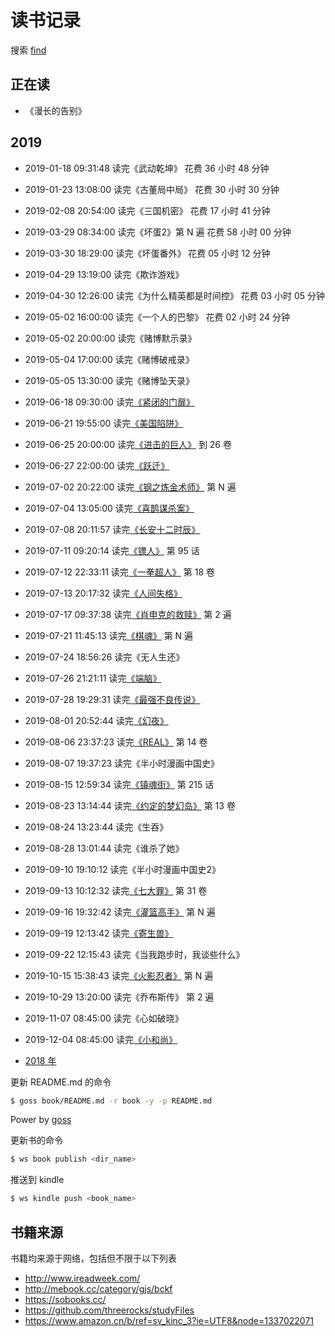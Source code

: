 # 读书记录

搜索 [find](https://github.com/wxnacy/book/find/master)

## 正在读

<!-- - [《死亡笔记》](https://vol.moe/comic/10236.htm) 第 N 遍 -->
<!-- - [《反叛的魯路修》](https://vol.moe/comic/52992.htm) 第 N 遍 -->
<!-- - [《巨人的陨落》](https://github.com/wxnacy/book/tree/master/book/%E5%B7%A8%E4%BA%BA%E7%9A%84%E9%99%A8%E8%90%BD) -->
- 《漫长的告别》



## 2019

- 2019-01-18 09:31:48 读完《武动乾坤》                                             花费 36 小时 48 分钟
- 2019-01-23 13:08:00 读完《古董局中局》                                           花费 30 小时 30 分钟
- 2019-02-08 20:54:00 读完《三国机密》                                             花费 17 小时 41 分钟
- 2019-03-29 08:34:00 读完《坏蛋2》第 N 遍                                         花费 58 小时 00 分钟
- 2019-03-30 18:29:00 读完《坏蛋番外》                                             花费 05 小时 12 分钟
- 2019-04-29 13:19:00 读完《欺诈游戏》
- 2019-04-30 12:26:00 读完《为什么精英都是时间控》                                 花费 03 小时 05 分钟
- 2019-05-02 16:00:00 读完《一个人的巴黎》                                         花费 02 小时 24 分钟
- 2019-05-02 20:00:00 读完《赌博默示录》
- 2019-05-04 17:00:00 读完《赌博破戒录》
- 2019-05-05 13:30:00 读完《赌博坠天录》
- 2019-06-18 09:30:00 读完[《紧闭的门扉》](https://github.com/wxnacy/book/tree/master/book/%E7%B4%A7%E9%97%AD%E7%9A%84%E9%97%A8%E6%89%89-%E7%9F%B3%E6%8C%81%E6%B7%BA%E6%B5%B7)
- 2019-06-21 19:55:00 读完[《美国陷阱》](https://github.com/wxnacy/book/tree/master/book/%E7%BE%8E%E5%9B%BD%E9%99%B7%E9%98%B1)
- 2019-06-25 20:00:00 读完[《进击的巨人》](https://vol.moe/comic/10184.htm) 到 26 卷
- 2019-06-27 22:00:00 读完[《跃迁》](https://github.com/wxnacy/book/tree/master/book/%E8%B7%83%E8%BF%81%EF%BC%9A%E6%88%90%E4%B8%BA%E9%AB%98%E6%89%8B%E7%9A%84%E6%8A%80%E6%9C%AF-%E5%8F%A4%E5%85%B8)
- 2019-07-02 20:22:00 读完[《钢之炼金术师》](https://vol.moe/comic/10058.htm) 第 N 遍
- 2019-07-04 13:05:00 读完[《喜鹊谋杀案》](https://raw.githubusercontent.com/wxnacy/book/master/book/喜鹊谋杀案/喜鹊谋杀案.mobi)
- 2019-07-08 20:11:57 读完[《长安十二时辰》](https://github.com/wxnacy/book/tree/master/book/%E9%95%BF%E5%AE%89%E5%8D%81%E4%BA%8C%E6%97%B6%E8%BE%B0)
- 2019-07-11 09:20:14 读完[《镖人》](https://vol.moe/comic/52915.htm) 第 95 话
- 2019-07-12 22:33:11 读完[《一拳超人》](https://vol.moe/comic/50002.htm) 第 18 卷
- 2019-07-13 20:17:32 读完[《人间失格》](https://github.com/wxnacy/book/tree/master/book/%E4%BA%BA%E9%97%B4%E5%A4%B1%E6%A0%BC)
- 2019-07-17 09:37:38 读完[《肖申克的救赎》](https://github.com/wxnacy/book/tree/master/book/%E8%82%96%E7%94%B3%E5%85%8B%E7%9A%84%E6%95%91%E8%B5%8E-%E6%96%AF%E8%92%82%E8%8A%AC%C2%B7%E9%87%91) 第 2 遍
- 2019-07-21 11:45:13 读完[《棋魂》](https://vol.moe/comic/10137.htm) 第 N 遍
- 2019-07-24 18:56:26 读完《无人生还》
- 2019-07-26 21:21:11 读完[《端脑》](https://vol.moe/comic/51013.htm)
- 2019-07-28 19:29:31 读完[《最强不良传说》](https://vol.moe/comic/10297.htm)
- 2019-08-01 20:52:44 读完[《幻夜》](https://github.com/wxnacy/book/tree/master/book/%E5%B9%BB%E5%A4%9C)
- 2019-08-06 23:37:23 读完[《REAL》](https://vol.moe/comic/10203.htm) 第 14 卷
- 2019-08-07 19:37:23 读完《半小时漫画中国史》
- 2019-08-15 12:59:34 读完[《镇魂街》](https://vol.moe/comic/10294.htm) 第 215 话
- 2019-08-23 13:14:44 读完[《约定的梦幻岛》](https://vol.moe/comic/50357.htm) 第 13 卷
- 2019-08-24 13:23:44 读完《生吞》
- 2019-08-28 13:01:44 读完《谁杀了她》
- 2019-09-10 19:10:12 读完《半小时漫画中国史2》
- 2019-09-13 10:12:32 读完[《七大罪》](https://vol.moe/comic/10255.htm) 第 31 卷
- 2019-09-16 19:32:42 读完[《灌篮高手》](https://vol.moe/comic/10057.htm) 第 N 遍
- 2019-09-19 12:13:42 读完[《寄生兽》](https://vol.moe/comic/10348.htm)
- 2019-09-22 12:15:43 读完《当我跑步时，我谈些什么》
- 2019-10-15 15:38:43 读完[《火影忍者》](https://vol.moe/comic/51614.htm) 第 N 遍
- 2019-10-29 13:20:00 读完《乔布斯传》 第 2 遍
- 2019-11-07 08:45:00 读完《心如破晓》
- 2019-12-04 08:45:00 读完[《小和尚》](https://volmoe.com/comic/50755.htm)

- [2018 年](2018.md)

更新 README.md 的命令

```bash
$ goss book/README.md -r book -y -p README.md
```

Power by [goss](https://github.com/wxnacy/goss)

更新书的命令

```bash
$ ws book publish <dir_name>
```

推送到 kindle

```bash
$ ws kindle push <book_name>
```

## 书籍来源

书籍均来源于网络，包括但不限于以下列表

- http://www.ireadweek.com/
- http://mebook.cc/category/gjs/bckf
- https://sobooks.cc/
- https://github.com/threerocks/studyFiles
- https://www.amazon.cn/b/ref=sv_kinc_3?ie=UTF8&node=1337022071

